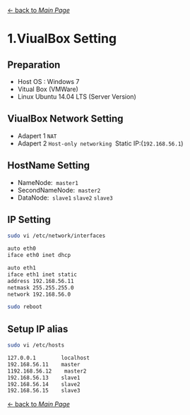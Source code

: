 [← back to *Main Page*](https://github.com/LogSigma/Hadoop/blob/master/Readme.md)


# 1.ViualBox Setting


## Preparation
* Host OS : Windows 7
* Vitual Box (VMWare)
* Linux Ubuntu 14.04 LTS (Server Version)

## ViualBox Network Setting
* Adapert 1 ```NAT```
* Adapert 2 ```Host-only networking```  Static IP:(```192.168.56.1```)

## HostName Setting
* NameNode:  ```master1```
* SecondNameNode:  ```master2```
* DataNode:  ```slave1``` ```slave2``` ```slave3```

## IP Setting
```sh
sudo vi /etc/network/interfaces
```

```sh
auto eth0
iface eth0 inet dhcp

auto eth1
iface eth1 inet static
address 192.168.56.11
netmask 255.255.255.0
network 192.168.56.0
```

```sh
sudo reboot
```

## Setup IP alias
```sh
sudo vi /etc/hosts
```

```sh
127.0.0.1        localhost
192.168.56.11    master
1192.168.56.12    master2
192.168.56.13    slave1
192.168.56.14    slave2
192.168.56.15    slave3
```

[← back to *Main Page*](https://github.com/LogSigma/Hadoop/blob/master/Readme.md)
